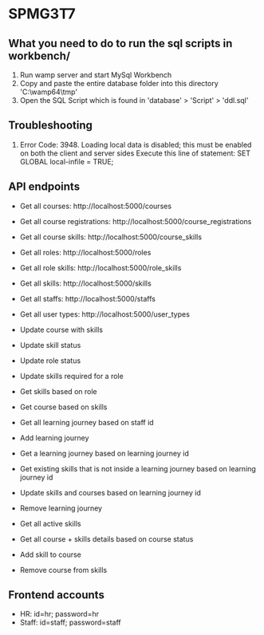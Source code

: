 # SPMG3T7

## What you need to do to run the sql scripts in workbench/
1. Run wamp server and start MySql Workbench
2. Copy and paste the entire database folder into this directory 'C:\wamp64\tmp'
3. Open the SQL Script which is found in 'database' > 'Script' > 'ddl.sql'

## Troubleshooting
1. Error Code: 3948. Loading local data is disabled; this must be enabled on both the client and server sides
   Execute this line of statement: SET GLOBAL local-infile = TRUE;
   
## API endpoints
- Get all courses: http://localhost:5000/courses
- Get all course registrations: http://localhost:5000/course_registrations
- Get all course skills: http://localhost:5000/course_skills
- Get all roles: http://localhost:5000/roles
- Get all role skills: http://localhost:5000/role_skills
- Get all skills: http://localhost:5000/skills
- Get all staffs: http://localhost:5000/staffs
- Get all user types: http://localhost:5000/user_types

- Update course with skills
- Update skill status
- Update role status
- Update skills required for a role
- Get skills based on role
- Get course based on skills

- Get all learning journey based on staff id
- Add learning journey 
- Get a learning journey based on learning journey id
- Get existing skills that is not inside a learning journey based on learning journey id
- Update skills and courses based on learning journey id
- Remove learning journey

- Get all active skills
- Get all course + skills details based on course status
- Add skill to course
- Remove course from skills

## Frontend accounts
- HR: id=hr; password=hr
- Staff: id=staff; password=staff

